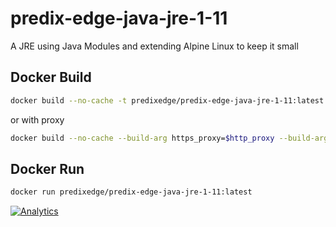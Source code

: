 # predix-edge-java-jre-1-11
A JRE using Java Modules and extending Alpine Linux to keep it small


## Docker Build

```bash
docker build --no-cache -t predixedge/predix-edge-java-jre-1-11:latest -f Dockerfile .
```

or with proxy

```bash
docker build --no-cache --build-arg https_proxy=$http_proxy --build-arg no_proxy=$no_proxy --build-arg http_proxy=$http_proxy -t predixedge/predix-edge-java-jre-1-11:latest -f Dockerfile .
```

## Docker Run

```bash
docker run predixedge/predix-edge-java-jre-1-11:latest 
```

[![Analytics](https://predix-beacon.appspot.com/UA-82773213-1/predix-edge-java-jre-1-11/readme?pixel)](https://github.com/PredixDev)
